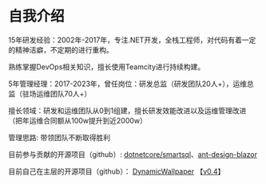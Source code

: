 # 自我介绍
15年研发经验：2002年-2017年，专注.NET开发，全栈工程师，对代码有着一定的精神洁癖，不定期的进行重构。

熟练掌握DevOps相关知识，擅长使用Teamcity进行持续构建。

5年管理经理：2017-2023年，曾任岗位：研发总监（研发团队20人+），运维总监（驻场运维团队70人+）

擅长领域：研发和运维团队从0到1组建，擅长研发效能改进以及运维管理改进（把年运维合同额从100w提升到近2000w）

管理思路: 带领团队不断取得胜利

目前参与贡献的开源项目（github）:
[dotnetcore/smartsql](https://github.com/dotnetcore/SmartSql)、[ant-design-blazor](https://github.com/ant-design-blazor/ant-design-blazor)

目前自己在主层的开源项目（github）：
[DynamicWallpaper](https://github.com/gmij/DynamicWallpaper)
【[v0.4](/dynamicwallpaper/v0.4/DynamicWallpaper.Setup.msi)】


